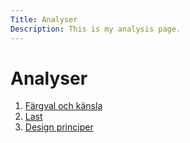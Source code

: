 ```yaml
---
Title: Analyser
Description: This is my analysis page.
---
```


<h1>Analyser</h1>

1. [Färgval och känsla](%base_url%/analysis/01_colors)
2. [Last](%base_url%/analysis/02_load)
3. [Design principer](%base_url%/analysis/03_design_principles)

